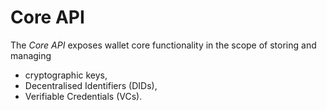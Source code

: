 # Core API

The _Core API_ exposes wallet core functionality in the scope of storing and managing

* cryptographic keys,
* Decentralised Identifiers (DIDs),
* Verifiable Credentials (VCs).

##
